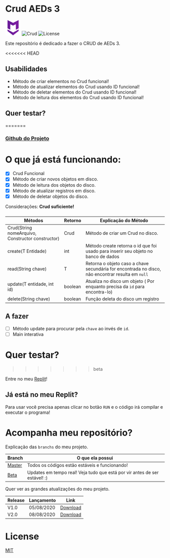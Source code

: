 # Crud AEDs 3

![Markdown Logo](https://github.com/adam-p/markdown-here/raw/master/src/common/images/icon48.png "Markdown Logo")
![Crud](https://img.shields.io/badge/Crud-FUNCIONAL!-brightgreen "Situação do Crud")
![License](https://img.shields.io/badge/openSource-MIT-blue "License")

Este repositório é dedicado a fazer o CRUD de AEDs 3.

<<<<<<< HEAD
## Usabilidades

- Método de criar elementos no Crud funcional!
- Método de atualizar elementos do Crud usando ID funcional!
- Método de deletar elementos do Crud usando ID funcional!
- Método de leitura dos elementos do Crud usando ID funcional!

## Quer testar?
=======
### [Github do Projeto](https://github.com/lusantisuper/AEDs3/)

# O que já está funcionando:
- [x] Crud Funcional
- [x] Método de criar novos objetos em disco.
- [x] Método de leitura dos objetos do disco.
- [x] Método de atualizar registros em disco.
- [x] Método de deletar objetos do disco.

Considerações: **Crud suficiente!**

###
| Métodos | Retorno | Explicação do Método |
| ------- | ------- | -------------------- |
| Crud(String nomeArquivo, Constructor<T> constructor)| Crud | Método de criar um Crud no disco.
| create(T Entidade)| int | Método create retorna o id que foi usado para inserir seu objeto no banco de dados |
| read(String chave) | T | Retorna o objeto caso a chave secundária for encontrada no disco, não encontrar resulta em ```null```|
|update(T entidade, int id) | boolean | Atualiza no disco um objeto ( Por enquanto precisa da ```id``` para encontra-lo)
| delete(String chave) | boolean | Função deleta do disco um registro |

## A fazer

- [ ] Método update para procurar pela ```chave``` ao invés de ```id```.
- [ ] Main interativa

# Quer testar?
>>>>>>> beta

Entre no meu [Replit](https://repl.it/github/lusantisuper/AEDs3)!

## Já está no meu Replit?

Para usar você precisa apenas clicar no botão ```RUN``` e o código irá compilar e executar o programa!

# Acompanha meu repositório?

Explicação das ```branchs``` do meu projeto. 

|Branch | O que ela possui |
|---    |---               |
| [Master](https://github.com/lusantisuper/AEDs3/) | Todos os códigos estão estáveis e funcionando! |
| [Beta](https://github.com/lusantisuper/AEDs3/tree/beta) | Updates em tempo real! Veja tudo que está por vir antes de ser estável! :)

Quer ver as grandes atualizações do meu projeto.

| Release | Lançamento | Link |
|---      |---         |---       |
| V1.0    | 05/08/2020 | [Download](https://github.com/lusantisuper/AEDs3/releases/tag/V1.0) |
| V2.0    | 08/08/2020 | [Download](https://github.com/lusantisuper/AEDs3/releases/tag/V2.0) |


# License
[MIT](https://choosealicense.com/licenses/mit/)
